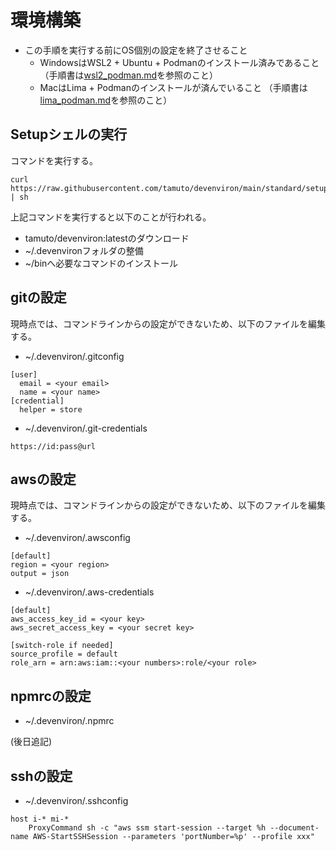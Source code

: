 # 環境構築

* この手順を実行する前にOS個別の設定を終了させること
  * WindowsはWSL2 + Ubuntu + Podmanのインストール済みであること
  （手順書は[wsl2_podman.md](wsl2_podman.md)を参照のこと）
  * MacはLima + Podmanのインストールが済んでいること
  （手順書は[lima_podman.md](lima_podman.md)を参照のこと）

## Setupシェルの実行

コマンドを実行する。
```
curl https://raw.githubusercontent.com/tamuto/devenviron/main/standard/setup.sh | sh
```

上記コマンドを実行すると以下のことが行われる。
* tamuto/devenviron:latestのダウンロード
* ~/.devenvironフォルダの整備
* ~/binへ必要なコマンドのインストール

## gitの設定

現時点では、コマンドラインからの設定ができないため、以下のファイルを編集する。
* ~/.devenviron/.gitconfig
```
[user]
  email = <your email>
  name = <your name>
[credential]
  helper = store
```
* ~/.devenviron/.git-credentials
```
https://id:pass@url
```

## awsの設定

現時点では、コマンドラインからの設定ができないため、以下のファイルを編集する。
* ~/.devenviron/.awsconfig
```
[default]
region = <your region>
output = json
```
* ~/.devenviron/.aws-credentials
```
[default]
aws_access_key_id = <your key>
aws_secret_access_key = <your secret key>

[switch-role if needed]
source_profile = default
role_arn = arn:aws:iam::<your numbers>:role/<your role>
```

## npmrcの設定

* ~/.devenviron/.npmrc

(後日追記)

## sshの設定

* ~/.devenviron/.sshconfig

```
host i-* mi-*
    ProxyCommand sh -c "aws ssm start-session --target %h --document-name AWS-StartSSHSession --parameters 'portNumber=%p' --profile xxx"
```
